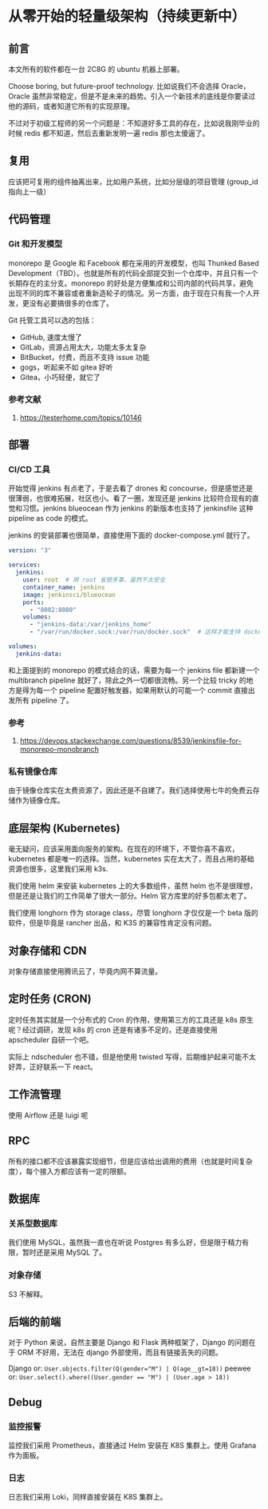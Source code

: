 # 从零开始的轻量级架构（持续更新中）


<!--
ID: 625dbdd3-d43e-48ed-a161-85c90549de4c
Status: draft
Date: 2019-09-14T00:00:00
Modified: 2020-06-20T07:35:28
wp_id: 943
-->


## 前言

本文所有的软件都在一台 2C8G 的 ubuntu 机器上部署。

Choose boring, but future-proof technology. 比如说我们不会选择 Oracle，Oracle 虽然非常稳定，但是不是未来的趋势。引入一个新技术的底线是你要读过他的源码，或者知道它所有的实现原理。

不过对于初级工程师的另一个问题是：不知道好多工具的存在，比如说我刚毕业的时候 redis 都不知道，然后去重新发明一遍 redis 那也太傻逼了。

## 复用

应该把可复用的组件抽离出来，比如用户系统，比如分层级的项目管理 (group_id 指向上一级）

## 代码管理

### Git 和开发模型

monorepo 是 Google 和 Facebook 都在采用的开发模型，也叫 Thunked Based Development（TBD）。也就是所有的代码全部提交到一个仓库中，并且只有一个长期存在的主分支。monorepo 的好处是方便集成和公司内部的代码共享，避免出现不同的库不兼容或者重新造轮子的情况。另一方面，由于现在只有我一个人开发，更没有必要搞很多的仓库了。

Git 托管工具可以选的包括：

- GitHub, 速度太慢了
- GitLab，资源占用太大，功能太多太复杂
- BitBucket，付费，而且不支持 issue 功能
- gogs，听起来不如 gitea 好听
- Gitea，小巧轻便，就它了

### 参考文献

1. https://testerhome.com/topics/10146

## 部署

### CI/CD 工具

开始觉得 jenkins 有点老了，于是去看了 drones 和 concourse，但是感觉还是很薄弱，也很难拓展，社区也小。看了一圈，发现还是 jenkins 比较符合现有的直觉和习惯。jenkins blueocean 作为 jenkins 的新版本也支持了 jenkinsfile 这种 pipeline as code 的模式。

jenkins 的安装部署也很简单，直接使用下面的 docker-compose.yml 就行了。

```yaml
version: "3"

services:
  jenkins:
    user: root  # 用 root 省很多事，虽然不太安全
    container_name: jenkins
    image: jenkinsci/blueocean
    ports:
      - "8002:8080"
    volumes:
      - "jenkins-data:/var/jenkins_home"
      - "/var/run/docker.sock:/var/run/docker.sock"  # 这样才能支持 docker in docker

volumes:
  jenkins-data:
```

和上面提到的 monorepo 的模式结合的话，需要为每一个 jenkins file 都新建一个 multibranch pipeline 就好了，除此之外一切都很流畅。另一个比较 tricky 的地方是得为每一个 pipeline 配置好触发器，如果用默认的可能一个 commit 直接出发所有 pipeline 了。

### 参考

1. https://devops.stackexchange.com/questions/8539/jenkinsfile-for-monorepo-monobranch

### 私有镜像仓库

由于镜像仓库实在太费资源了，因此还是不自建了。我们选择使用七牛的免费云存储作为镜像仓库。

## 底层架构 (Kubernetes)

毫无疑问，应该采用面向服务的架构。在现在的环境下，不管你喜不喜欢，kubernetes 都是唯一的选择。当然，kubernetes 实在太大了，而且占用的基础资源也很多，这里我们采用 k3s.

我们使用 helm 来安装 kubernetes 上的大多数组件，虽然 helm 也不是很理想，但是还是让我们的工作简单了很大一部分。Helm 官方库里的好多包都太老了。 

我们使用 longhorn 作为 storage class，尽管 longhorn 才仅仅是一个 beta 版的软件，但是毕竟是 rancher 出品，和 K3S 的兼容性肯定没有问题。


## 对象存储和 CDN

对象存储直接使用腾讯云了，毕竟内网不算流量。

## 定时任务 (CRON)

定时任务其实就是一个分布式的 Cron 的作用，使用第三方的工具还是 k8s 原生呢？经过调研，发现 k8s 的 cron 还是有诸多不足的，还是直接使用 apscheduler 自研一个吧。 

实际上 ndscheduler 也不错，但是他使用 twisted 写得，后期维护起来可能不太好弄，正好联系一下 react。

## 工作流管理

使用 Airflow 还是 luigi 呢

## RPC

所有的接口都不应该暴露实现细节，但是应该给出调用的费用（也就是时间复杂度），每个接入方都应该有一定的限额。

## 数据库

### 关系型数据库

我们使用 MySQL，虽然我一直也在听说 Postgres 有多么好，但是限于精力有限，暂时还是采用 MySQL 了。

### 对象存储

S3 不解释。

## 后端的前端

对于 Python 来说，自然主要是 Django 和 Flask 两种框架了，Django 的问题在于 ORM 不好用，无法在 django 外部使用，而且有链接丢失的问题。

Django or: `User.objects.filter(Q(gender="M") | Q(age__gt=18))`
peewee or: `User.select().where((User.gender == "M") | (User.age > 18))`

## Debug

### 监控报警

监控我们采用 Prometheus，直接通过 Helm 安装在 K8S 集群上。使用 Grafana 作为面板。

### 日志

日志我们采用 Loki，同样直接安装在 K8S 集群上。